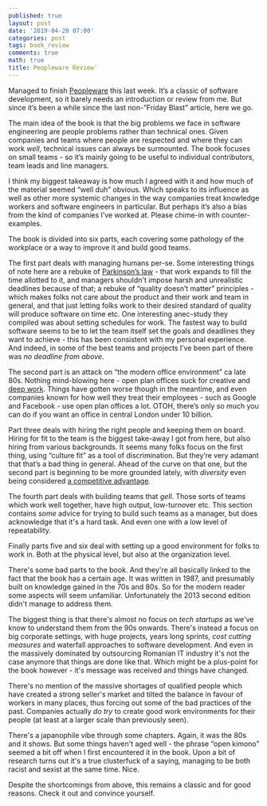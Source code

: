 ```yaml
---
published: true
layout: post
date: '2019-04-20 07:00'
categories: post
tags: book_review
comments: true
math: true
title: Peopleware Review'
---
```

Managed to finish [Peopleware](https://www.amazon.com/Peopleware-Productive-Projects-Tom-DeMarco/dp/0932633439) this last week. It’s a classic of software development, so it barely needs an introduction or review from me. But since it’s been a while since the last non-”Friday Blast” article, here we go.

The main idea of the book is that the big problems we face in software engineering are people problems rather than technical ones. Given companies and teams where people are respected and where they can work _well_, technical issues can always be surmounted. The book focuses on small teams - so it’s mainly going to be useful to individual contributors, team leads and line managers.

I think my biggest takeaway is how much I agreed with it and how much of the material seemed “well duh” obvious. Which speaks to its influence as well as other more systemic changes in the way companies treat knowledge workers and software engineers in particular. But perhaps it’s also a bias from the kind of companies I’ve worked at. Please chime-in with counter-examples.

The book is divided into six parts, each covering some pathology of the workplace or a way to improve it and build good teams.

The first part deals with managing humans per-se. Some interesting things of note here are a rebuke of [Parkinson’s law](https://en.wikipedia.org/wiki/Parkinson%27s_law) - that work expands to fill the time allotted to it, and managers shouldn't impose harsh and unrealistic deadlines because of that; a rebuke of “quality doesn’t matter” principles - which makes folks not care about the product and their work and team in general, and that just letting folks work to their desired standard of quality will produce software on time etc. One interesting anec-study they compiled was about setting schedules for work. The fastest way to build software seems to be to let the team itself set the goals and deadlines they want to achieve - this has been consistent with my personal experience. And indeed, in some of the best teams and projects I’ve been part of there was _no deadline from above_.

The second part is an attack on “the modern office environment” ca late 80s. Nothing mind-blowing here - open plan offices suck for creative and [deep work](https://horia141.com/deep-work-review.html). Things have gotten worse though in the meantime, and even companies known for how well they treat their employees - such as Google and Facebook - use open plan offices a lot. OTOH, there’s only so much you can do if you want an office in central London under 10 billion.

Part three deals with hiring the right people and keeping them on board. Hiring for fit to the team is the biggest take-away I got from here, but also hiring from various backgrounds. It seems many folks focus on the first thing, using “culture fit” as a tool of discrimination. But they’re very adamant that that’s a bad thing in general. Ahead of the curve on that one, but the second part is beginning to be more grounded lately, with _diversity_ even being considered [a competitive advantage](https://techcrunch.com/2016/09/16/the-competitive-advantage-of-diversity/).

The fourth part deals with building teams that _gell_. Those sorts of teams which work well together, have high output, low-turnover etc. This section contains _some_ advice for trying to build such teams as a manager, but does acknowledge that it's a hard task. And even one with a low level of repeatability.

Finally parts five and six deal with setting up a good environment for folks to work in. Both at the physical level, but also at the organization level.

There's some bad parts to the book. And they're all basically linked to the fact that the book has a certain age. It was written in 1987, and presumably built on knowledge gained in the 70s and 80s. So for the modern reader some aspects will seem unfamiliar. Unfortunately the 2013 second edition didn't manage to address them.

The biggest thing is that there's almost no focus on _tech startups_ as we've know to understand them from the 90s onwards. There's instead a focus on big corporate settings, with huge projects, years long sprints, _cost cutting measures_ and waterfall approaches to software development. And even in the massively dominated by outsourcing Romanian IT industry it's not the case anymore that things are done like that. Which might be a plus-point for the book however - it's message was received and things have changed.

There's no mention of the massive shortages of qualified people which have created a strong seller's market and tilted the balance in favour of workers in many places, thus forcing out some of the bad practices of the past. Companies actually _do try_ to create good work environments for their people (at least at a larger scale than previously seen).

There's a japanophile vibe through some chapters. Again, it was the 80s and it shows. But some things haven't aged well - the phrase “open kimono” seemed a bit off when I first encountered it in the book. Upon a bit of research turns out it's a true clusterfuck of a saying, managing to be both racist and sexist at the same time. Nice.

Despite the shortcomings from above, this remains a classic and for good reasons. Check it out and convince yourself.
